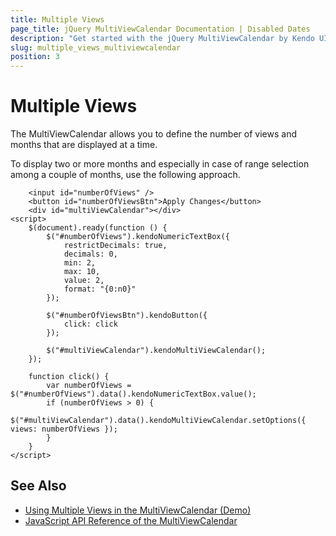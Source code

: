```yaml
---
title: Multiple Views
page_title: jQuery MultiViewCalendar Documentation | Disabled Dates
description: "Get started with the jQuery MultiViewCalendar by Kendo UI and control and manage the number of the visible date ranges in horizontally rendered views."
slug: multiple_views_multiviewcalendar
position: 3
---
```


# Multiple Views

The MultiViewCalendar allows you to define the number of views and months that are displayed at a time.

To display two or more months and especially in case of range selection among a couple of months, use the following approach.

```dojo
    <input id="numberOfViews" />
    <button id="numberOfViewsBtn">Apply Changes</button>
    <div id="multiViewCalendar"></div>
<script>
    $(document).ready(function () {
        $("#numberOfViews").kendoNumericTextBox({
            restrictDecimals: true,
            decimals: 0,
            min: 2,
            max: 10,
            value: 2,
            format: "{0:n0}"
        });

        $("#numberOfViewsBtn").kendoButton({
            click: click
        });

        $("#multiViewCalendar").kendoMultiViewCalendar();
    });

    function click() {
        var numberOfViews = $("#numberOfViews").data().kendoNumericTextBox.value();
        if (numberOfViews > 0) {
            $("#multiViewCalendar").data().kendoMultiViewCalendar.setOptions({ views: numberOfViews });
        }
    }
</script>
```

## See Also

* [Using Multiple Views in the MultiViewCalendar (Demo)](https://demos.telerik.com/kendo-ui/multiviewcalendar/multiple-views)
* [JavaScript API Reference of the MultiViewCalendar](/api/javascript/ui/multiviewcalendar)

